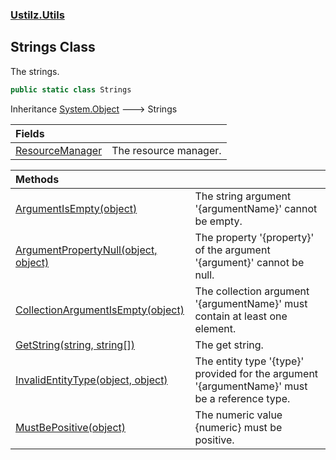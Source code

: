 ### [Ustilz.Utils](Ustilz.Utils.md 'Ustilz.Utils')

## Strings Class

The strings.

```csharp
public static class Strings
```

Inheritance [System.Object](https://docs.microsoft.com/en-us/dotnet/api/System.Object 'System.Object') &#129106; Strings

| Fields | |
| :--- | :--- |
| [ResourceManager](Ustilz.Utils.Strings.ResourceManager.md 'Ustilz.Utils.Strings.ResourceManager') | The resource manager. |

| Methods | |
| :--- | :--- |
| [ArgumentIsEmpty(object)](Ustilz.Utils.Strings.ArgumentIsEmpty(object).md 'Ustilz.Utils.Strings.ArgumentIsEmpty(object)') | The string argument '{argumentName}' cannot be empty. |
| [ArgumentPropertyNull(object, object)](Ustilz.Utils.Strings.ArgumentPropertyNull(object,object).md 'Ustilz.Utils.Strings.ArgumentPropertyNull(object, object)') | The property '{property}' of the argument '{argument}' cannot be null. |
| [CollectionArgumentIsEmpty(object)](Ustilz.Utils.Strings.CollectionArgumentIsEmpty(object).md 'Ustilz.Utils.Strings.CollectionArgumentIsEmpty(object)') | The collection argument '{argumentName}' must contain at least one element. |
| [GetString(string, string[])](Ustilz.Utils.Strings.GetString(string,string[]).md 'Ustilz.Utils.Strings.GetString(string, string[])') | The get string. |
| [InvalidEntityType(object, object)](Ustilz.Utils.Strings.InvalidEntityType(object,object).md 'Ustilz.Utils.Strings.InvalidEntityType(object, object)') | The entity type '{type}' provided for the argument '{argumentName}' must be a reference type. |
| [MustBePositive(object)](Ustilz.Utils.Strings.MustBePositive(object).md 'Ustilz.Utils.Strings.MustBePositive(object)') | The numeric value {numeric} must be positive. |
